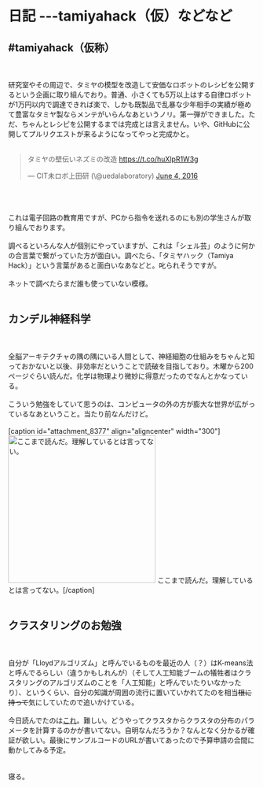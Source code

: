 # 日記 ---tamiyahack（仮）などなど
<h2>#tamiyahack（仮称）</h2><br />
<br />
研究室やその周辺で、タミヤの模型を改造して安価なロボットのレシピを公開するという企画に取り組んでおり。普通、小さくても5万以上はする自律ロボットが1万円以内で調達できれば楽で、しかも既製品で乱暴な少年相手の実績が極めて豊富なタミヤ製ならメンテがいらんなあというノリ。第一弾ができました。ただ、ちゃんとレシピを公開するまでは完成とは言えません。いや、GitHubに公開してプルリクエストが来るようになってやっと完成かと。<br />
<br />
<blockquote class="twitter-tweet" data-partner="tweetdeck"><p lang="ja" dir="ltr">タミヤの壁伝いネズミの改造 <a href="https://t.co/huXlpR1W3g">https://t.co/huXlpR1W3g</a></p>&mdash; CIT未ロボ上田研 (\@uedalaboratory) <a href="https://twitter.com/uedalaboratory/status/738930716897988608">June 4, 2016</a></blockquote><br />
<script async src="//platform.twitter.com/widgets.js" charset="utf-8"></script><br />
<br />
これは電子回路の教育用ですが、PCから指令を送れるのにも別の学生さんが取り組んでおります。<br />
<br />
調べるといろんな人が個別にやっていますが、これは「シェル芸」のように何かの合言葉で繋がっていた方が面白い。調べたら、「タミヤハック（Tamiya Hack）」という言葉があると面白いなあなどと。叱られそうですが。<br />
<br />
ネットで調べたらまだ誰も使っていない模様。<br />
<br />
<h2>カンデル神経科学</h2><br />
<br />
全脳アーキテクチャの隅の隅にいる人間として、神経細胞の仕組みをちゃんと知っておかないと以後、非効率だということで読破を目指しており。木曜から200ページぐらい読んだ。化学は物理より微妙に得意だったのでなんとかなっている。<br />
<br />
こういう勉強をしていて思うのは、コンピュータの外の方が膨大な世界が広がっているなあということ。当たり前なんだけど。<br />
<br />
[caption id="attachment_8377" align="aligncenter" width="300"]<a href="3cb91f1512f7eabf2adb35103479f537-e1465137107404.jpeg"><img src="3cb91f1512f7eabf2adb35103479f537-e1465137107404-300x300.jpeg" alt="ここまで読んだ。理解しているとは言ってない。" width="300" height="300" class="size-medium wp-image-8377" /></a> ここまで読んだ。理解しているとは言ってない。[/caption]<br />
<br />
<h2>クラスタリングのお勉強</h2><br />
<br />
自分が「Lloydアルゴリズム」と呼んでいるものを最近の人（？）はK-means法と呼んでるらしい（違うかもしれんが）（そして人工知能ブームの犠牲者はクラスタリングのアルゴリズムのことを「人工知能」と呼んでいたりいなかったり）、というくらい、自分の知識が周囲の流行に置いていかれてたのを相当<del>根に持って</del>気にしていたので追いかけている。<br />
<br />
今日読んでたのは<a href="http://amstat.tandfonline.com/doi/abs/10.1080/10618600.2000.10474879" target="_blank">これ</a>。難しい。どうやってクラスタからクラスタの分布のパラメータを計算するのかが書いてない。自明なんだろうか？なんとなく分かるが確証が欲しい。最後にサンプルコードのURLが書いてあったので予算申請の合間に動かしてみる予定。<br />
<br />
<br />
寝る。<br />

